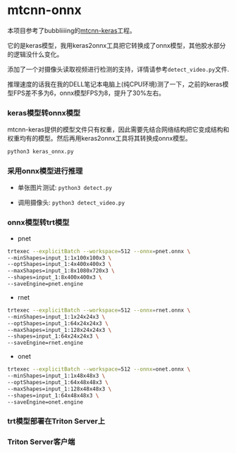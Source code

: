 # mtcnn-onnx

本项目参考了bubbliiiing的[mtcnn-keras](https://github.com/bubbliiiing/mtcnn-keras)工程。

它的是keras模型，我用keras2onnx工具把它转换成了onnx模型，其他胶水部分的逻辑没什么变化。

添加了一个对摄像头读取视频进行检测的支持，详情请参考`detect_video.py`文件.

推理速度的话我在我的DELL笔记本电脑上(纯CPU环境)测了一下，之前的keras模型FPS差不多为6，onnx模型FPS为8，提升了30%左右。

### keras模型转onnx模型

mtcnn-keras提供的模型文件只有权重，因此需要先结合网络结构把它变成结构和权重均有的模型。然后再用keras2onnx工具将其转换成onnx模型。

```sh
python3 keras_onnx.py
```

### 采用onnx模型进行推理

- 单张图片测试: `python3 detect.py`

- 调用摄像头: `python3 detect_video.py`

### onnx模型转trt模型

- pnet

```sh
trtexec --explicitBatch --workspace=512 --onnx=pnet.onnx \
--minShapes=input_1:1x100x100x3 \
--optShapes=input_1:4x400x400x3 \
--maxShapes=input_1:8x1080x720x3 \
--shapes=input_1:8x400x400x3 \
--saveEngine=pnet.engine
```

- rnet

```sh
trtexec --explicitBatch --workspace=512 --onnx=rnet.onnx \
--minShapes=input_1:1x24x24x3 \
--optShapes=input_1:64x24x24x3 \
--maxShapes=input_1:128x24x24x3 \
--shapes=input_1:64x24x24x3 \
--saveEngine=rnet.engine
```

- onet

```sh
trtexec --explicitBatch --workspace=512 --onnx=onet.onnx \
--minShapes=input_1:1x48x48x3 \
--optShapes=input_1:64x48x48x3 \
--maxShapes=input_1:128x48x48x3 \
--shapes=input_1:64x48x48x3 \
--saveEngine=onet.engine
```

### trt模型部署在Triton Server上

### Triton Server客户端



